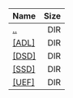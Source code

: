 |Name|Size|
|:---|---:|
|[..](../index.html)|DIR|
|[[ADL]]([ADL]/index.html)|DIR|
|[[DSD]]([DSD]/index.html)|DIR|
|[[SSD]]([SSD]/index.html)|DIR|
|[[UEF]]([UEF]/index.html)|DIR|
